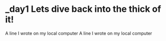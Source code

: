 # _day1 Lets dive back into the thick of it!
A line I wrote on my local computer
A line I wrote on my local computer
